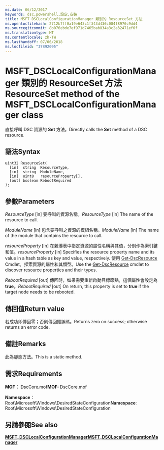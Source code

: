 ```yaml
---
ms.date: 06/12/2017
keywords: dsc,powershell,設定,安裝
title: MSFT_DSCLocalConfigurationManager 類別的 ResourceSet 方法
ms.openlocfilehash: 2712b7ff0a19e643c1f343d436c084f8970c9dd4
ms.sourcegitcommit: 8b076ebde7ef971d7465bab834a3c2a32471ef6f
ms.translationtype: HT
ms.contentlocale: zh-TW
ms.lasthandoff: 07/06/2018
ms.locfileid: "37892095"
---
```

# <a name="resourceset-method-of-the-msftdsclocalconfigurationmanager-class"></a><span data-ttu-id="e9a7b-103">MSFT_DSCLocalConfigurationManager 類別的 ResourceSet 方法</span><span class="sxs-lookup"><span data-stu-id="e9a7b-103">ResourceSet method of the MSFT_DSCLocalConfigurationManager class</span></span>

<span data-ttu-id="e9a7b-104">直接呼叫 DSC 資源的 **Set** 方法。</span><span class="sxs-lookup"><span data-stu-id="e9a7b-104">Directly calls the **Set** method of a DSC resource.</span></span>

## <a name="syntax"></a><span data-ttu-id="e9a7b-105">語法</span><span class="sxs-lookup"><span data-stu-id="e9a7b-105">Syntax</span></span>

```mof
uint32 ResourceSet(
  [in]  string  ResourceType,
  [in]  string  ModuleName,
  [in]  uint8   resourceProperty[],
  [out] boolean RebootRequired
);
```

## <a name="parameters"></a><span data-ttu-id="e9a7b-106">參數</span><span class="sxs-lookup"><span data-stu-id="e9a7b-106">Parameters</span></span>

<span data-ttu-id="e9a7b-107">*ResourceType* \[in\] 要呼叫的資源名稱。</span><span class="sxs-lookup"><span data-stu-id="e9a7b-107">*ResourceType* \[in\] The name of the resource to call.</span></span>

<span data-ttu-id="e9a7b-108">*ModuleName* \[in\] 包含要呼叫之資源的模組名稱。</span><span class="sxs-lookup"><span data-stu-id="e9a7b-108">*ModuleName* \[in\] The name of the module that contains the resource to call.</span></span>

<span data-ttu-id="e9a7b-109">*resourceProperty* \[in\] 在雜湊表中指定資源的屬性名稱與其值，分別作為索引鍵和值。</span><span class="sxs-lookup"><span data-stu-id="e9a7b-109">*resourceProperty* \[in\] Specifies the resource property name and its value in a hash table as key and value, respectively.</span></span> <span data-ttu-id="e9a7b-110">使用 [Get-DscResource](/powershell/module/PSDesiredStateConfiguration/Get-DscResource) Cmdlet，探索資源的屬性和其類型。</span><span class="sxs-lookup"><span data-stu-id="e9a7b-110">Use the [Get-DscResource](/powershell/module/PSDesiredStateConfiguration/Get-DscResource) cmdlet to discover resource properties and their types.</span></span>

<span data-ttu-id="e9a7b-111">*RebootRequired* \[out\] 傳回時，如果需要重新啟動目標節點，這個屬性會設定為 **true**。</span><span class="sxs-lookup"><span data-stu-id="e9a7b-111">*RebootRequired* \[out\] On return, this property is set to **true** if the target node needs to be rebooted.</span></span>

## <a name="return-value"></a><span data-ttu-id="e9a7b-112">傳回值</span><span class="sxs-lookup"><span data-stu-id="e9a7b-112">Return value</span></span>

<span data-ttu-id="e9a7b-113">若成功即傳回零；否則傳回錯誤碼。</span><span class="sxs-lookup"><span data-stu-id="e9a7b-113">Returns zero on success; otherwise returns an error code.</span></span>

## <a name="remarks"></a><span data-ttu-id="e9a7b-114">備註</span><span class="sxs-lookup"><span data-stu-id="e9a7b-114">Remarks</span></span>

<span data-ttu-id="e9a7b-115">此為靜態方法。</span><span class="sxs-lookup"><span data-stu-id="e9a7b-115">This is a static method.</span></span>

## <a name="requirements"></a><span data-ttu-id="e9a7b-116">需求</span><span class="sxs-lookup"><span data-stu-id="e9a7b-116">Requirements</span></span>

<span data-ttu-id="e9a7b-117">**MOF：** DscCore.mof</span><span class="sxs-lookup"><span data-stu-id="e9a7b-117">**MOF:** DscCore.mof</span></span>

<span data-ttu-id="e9a7b-118">**Namespace**：Root\Microsoft\Windows\DesiredStateConfiguration</span><span class="sxs-lookup"><span data-stu-id="e9a7b-118">**Namespace**: Root\Microsoft\Windows\DesiredStateConfiguration</span></span>

## <a name="see-also"></a><span data-ttu-id="e9a7b-119">另請參閱</span><span class="sxs-lookup"><span data-stu-id="e9a7b-119">See also</span></span>

[<span data-ttu-id="e9a7b-120">**MSFT_DSCLocalConfigurationManager**</span><span class="sxs-lookup"><span data-stu-id="e9a7b-120">**MSFT_DSCLocalConfigurationManager**</span></span>](msft-dsclocalconfigurationmanager.md)